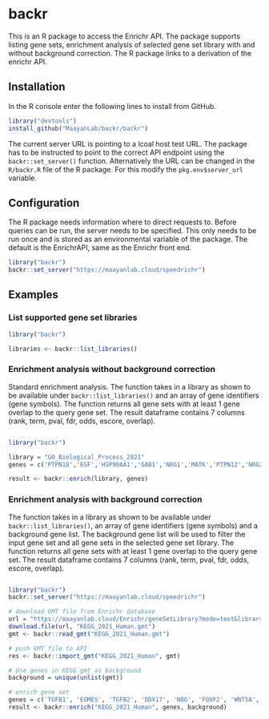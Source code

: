 # backr
This is an R package to access the Enrichr API. The package supports listing gene sets, enrichment analysis of selected gene set library with and without background correction. The R package links to a derivation of the enrichr API.

## Installation

In the R console enter the following lines to install from GitHub.
```R
library("devtools")
install_github("MaayanLab/backr/backr")
```

The current server URL is pointing to a lcoal host test URL. The package has to be instructed to point to the correct API endpoint using the `backr::set_server()` function. Alternatively the URL can be changed in the `R/backr.R` file of the R package. For this modify the `pkg.env$server_url` variable.

## Configuration

The R package needs information where to direct requests to. Before queries can be run, the server needs to be specified. This only needs to be run once and is stored as an environmental variable of the package. The default is the EnrichrAPI, same as the Enrichr front end.

```R
library("backr")
backr::set_server("https://maayanlab.cloud/speedrichr")
```

## Examples

### List supported gene set libraries

```R
library("backr")

libraries <- backr::list_libraries()
```

### Enrichment analysis without background correction

Standard enrichment analysis. The function takes in a library as shown to be available under `backr::list_libraries()` and an array of gene identifiers (gene symbols). The function returns all gene sets with at least 1 gene overlap to the query gene set. The result dataframe contains 7 columns (rank, term, pval, fdr, odds, escore, overlap).

```R

library("backr")

library = "GO_Biological_Process_2021"
genes = c('PTPN18','EGF','HSP90AA1','GAB1','NRG1','MATK','PTPN12','NRG2','PTK6','PRKCA','ERBIN','EREG','BTC','NRG4','PIK3R1','PIK3CA','CDC37','GRB2','STUB1','HBEGF','GRB7')

result <- backr::enrich(library, genes)

```

### Enrichment analysis with background correction

The function takes in a library as shown to be available under `backr::list_libraries()`, an array of gene identifiers (gene symbols) and a background gene list. The background gene list will be used to filter the input gene set and all gene sets in the selected gene set library. The function returns all gene sets with at least 1 gene overlap to the query gene set. The result dataframe contains 7 columns (rank, term, pval, fdr, odds, escore, overlap).

```R

library("backr")
backr::set_server("https://maayanlab.cloud/speedrichr")

# download GMT file from Enrichr database
url = "https://maayanlab.cloud/Enrichr/geneSetLibrary?mode=text&libraryName=KEGG_2021_Human"
download.file(url, "KEGG_2021_Human.gmt")
gmt <- backr::read_gmt("KEGG_2021_Human.gmt")

# push GMT file to API
res <- backr::import_gmt("KEGG_2021_Human", gmt)

# Use genes in KEGG gmt as background
background = unique(unlist(gmt))

# enrich gene set
genes = c('TGFB1', 'EOMES', 'TGFB2', 'DDX17', 'NOG', 'FOXF2', 'WNT5A', 'HGF', 'HMGA2', 'HNRNPAB', 'PTPN18','EGF','HSP90AA1','GAB1','NRG1','MATK','PTPN12','NRG2','PTK6','PRKCA','ERBIN','EREG','BTC','NRG4','PIK3R1','PIK3CA','CDC37','GRB2','STUB1','HBEGF','GRB7')
result <- backr::enrich("KEGG_2021_Human", genes, background)

```
